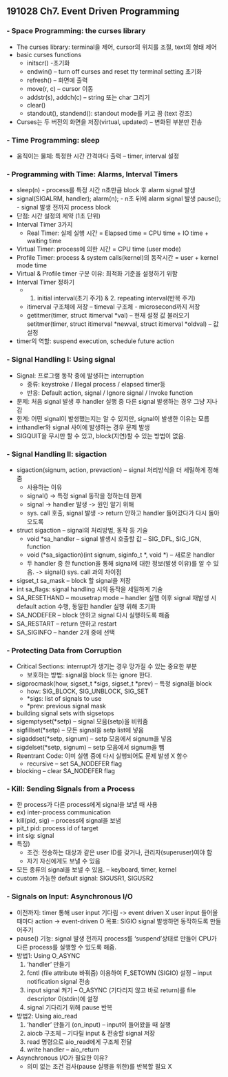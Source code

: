 ## 191028 Ch7. Event Driven Programming

### -	Space Programming: the curses library
-	The curses library: terminal을 제어, cursor의 위치를 조절, text의 형태 제어
-	basic curses functions
    -	initscr() -초기화
    -	endwin() – turn off curses and reset tty terminal setting 초기화
    -	refresh() – 화면에 출력
    -	move(r, c) – cursor 이동
    -	addstr(s), addch(c) – string 또는 char 그리기
    -	clear()
    -	standout(), standend(): standout mode를 키고 끔 (text 강조)
-	Curses는 두 버전의 화면을 저장(virtual, updated) – 변화된 부분만 전송
### -	Time Programming: sleep
  -	움직이는 물체: 특정한 시간 간격마다 출력 – timer, interval 설정


### -	Programming with Time: Alarms, Interval Timers
-	sleep(n) - process를 특정 시간 n초만큼 block 후 alarm signal 발생
   -	signal(SIGALRM, handler);
    alarm(n);  - n초 뒤에 alarm signal 발생
    pause();	  - signal 발생 전까지 process block
  -	단점: 시간 설정의 제약 (1초 단위)
-	Interval Timer 3가지
    -	Real Timer: 실제 실행 시간 = Elapsed time = CPU time + IO time + waiting time
   -	Virtual Timer: process에 의한 시간 = CPU time (user mode)
   -	Profile Timer: process & system calls(kernel)의 동작시간 = user + kernel mode time
   -	Virtual & Profile timer 구분 이유: 최적화 기준을 설정하기 위함
-	Interval Timer 정하기
    -	1. initial interval(초기 주기) & 2. repeating interval(반복 주기)
    -	itimerval 구조체에 저장 – timeval 구조체 - microsecond까지 저장
    -	getitmer(timer, struct itimerval *val) – 현재 설정 값 불러오기
      setitmer(timer, struct itimerval *newval, struct itimerval *oldval) – 값 설정
-	timer의 역할: suspend execution, schedule future action


### -	Signal Handling I: Using signal
-	Signal: 프로그램 동작 중에 발생하는 interruption
    -	종류: keystroke / Illegal process / elapsed timer등
    -	반응: Default action, signal / Ignore signal / Invoke function	
-	문제: 처음 signal 발생 후 handler 실행 중 다른 signal 발생하는 경우 그냥 지나 감
-	한계: 어떤 signal이 발생했는지는 알 수 있지만, signal이 발생한 이유는 모름
-	inthandler와 signal 사이에 발생하는 경우 문제 발생
-	SIGQUIT을 무시만 할 수 있고, block(지연)할 수 있는 방법이 없음.


### -	Signal Handling II: sigaction
-	sigaction(signum, action, prevaction) – signal 처리방식을 더 세밀하게 정해 줌
    -	사용하는 이유
      -	signal() -> 특정 signal 동작을 정하는데 한계
      -	signal -> handler 발생 -> 원인 알기 위해
      -	sys. call 호출, signal 발생 -> return 안하고 handler 들어갔다가 다시 돌아오도록
-	struct sigaction – signal의 처리방법, 동작 등 기술
    -	void *sa_handler – signal 발생시 호출할 값 – SIG_DFL, SIG_IGN, function
    -	void (*sa_sigaction)(int signum, siginfo_t *, void *) – 새로운 handler
      -	두 handler 중 한 function을 통해 signal에 대한 정보(발생 이유)를 알 수 있음. -> signal() sys. call 과의 차이점
-	sigset_t sa_mask – block 할 signal을 저장
-	int sa_flags: signal handling 시의 동작을 세밀하게 기술
   -	SA_RESETHAND – mousetrap mode – handler 실행 이후 signal 재발생 시 default action 수행, 동일한 handler 실행 위해 초기화
   -	SA_NODEFER – block 안하고 signal 다시 실행하도록 해줌
   -	SA_RESTART – return 안하고 restart
   -	SA_SIGINFO – hander 2개 중에 선택


### -	Protecting Data from Corruption
-	Critical Sections: interrupt가 생기는 경우 망가질 수 있는 중요한 부분
    -	보호하는 방법: signal을 block 또는 ignore 한다.
-	sigprocmask(how, sigset_t *sigs, sigset_t *prev) – 특정 signal을 block
    -	how: SIG_BLOCK, SIG_UNBLOCK, SIG_SET
    -	*sigs: list of signals to use
    -	*prev: previous signal mask
-	building signal sets with sigsetops
   -	sigemptyset(*setp) – signal 모음(setp)을 비워줌
   -	sigfillset(*setp) – 모든 signal을 setp list에 넣음
   -	sigaddset(*setp, signum) – setp 모음에서 signum을 넣음
   -	sigdelset(*setp, signum) – setp 모음에서 signum을 뺌
-	Reentrant Code: 이미 실행 중에 다시 실행되어도 문제 발생 X 함수
    -	recursive – set SA_NODEFER flag
   -	blocking – clear SA_NODEFER flag


### -	Kill: Sending Signals from a Process
-	한 process가 다른 process에게 signal을 보낼 때 사용
   -	ex) inter-process communication
-	kill(pid, sig) – process에 signal을 보냄
   -	pit_t pid: process id of target
   -	int sig: signal
-	특징)
    -	조건: 전송하는 대상과 같은 user ID를 갖거나, 관리자(superuser)여야 함
    -	자기 자신에게도 보낼 수 있음
   -	모든 종류의 signal을 보낼 수 있음. – keyboard, timer, kernel
   -	custom 가능한 default signal: SIGUSR1, SIGUSR2


### -	Signals on Input: Asynchronous I/O
-	이전까지: timer 통해 user input 기다림 -> event driven X
  user input 들어올 때마다 action -> event-driven O
  목표: SIGIO signal 발생하면 동작하도록 만들어주기
-	pause() 기능: signal 발생 전까지 process를 ‘suspend’상태로 만들어 CPU가 다른 process를 실행할 수 있도록 해줌.
-	방법1: Using O_ASYNC
    1.	‘handler’ 만들기
    2.	fcntl (file attribute 바꿔줌) 이용하여 F_SETOWN (SIGIO) 설정 – input notification signal 전송
    3.	input signal 켜기 – O_ASYNC (기다리지 않고 바로 return)를 file descriptor 0(stdin)에 설정
    4.	signal 기다리기 위해 pause 반복
-	방법2: Using aio_read
    1.	‘handler’ 만들기 (on_input) – input이 들어왔을 때 실행
    2.	aiocb 구조체 – 기다릴 input & 전송할 signal 저장
    3.	read 명령으로 aio_read에게 구조체 전달
    4.	write handler – aio_return
-	Asynchronous I/O가 필요한 이유?
    -	의미 없는 조건 검사(pause 실행을 위한)를 반복할 필요 X
